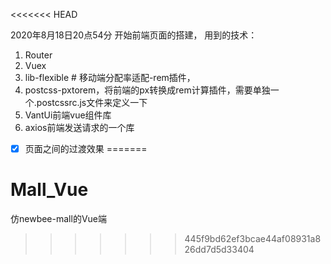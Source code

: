 <<<<<<< HEAD

2020年8月18日20点54分
开始前端页面的搭建，
用到的技术：
1. Router
2. Vuex
3. lib-flexible # 移动端分配率适配-rem插件，
4. postcss-pxtorem，将前端的px转换成rem计算插件，需要单独一个.postcssrc.js文件来定义一下
5. VantUi前端vue组件库
6. axios前端发送请求的一个库
- [x] 页面之间的过渡效果
=======
# Mall_Vue
仿newbee-mall的Vue端
>>>>>>> 445f9bd62ef3bcae44af08931a826dd7d5d33404
